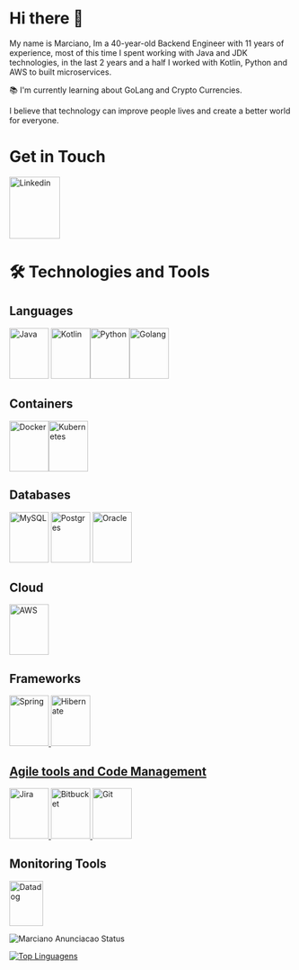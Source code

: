 # Hi there 👋

My name is Marciano, Im a 40-year-old Backend Engineer with 11 years of experience, most of this time I spent working with Java and JDK technologies, in the last 2 years and a half I worked with Kotlin, Python and AWS to built microservices.


:books: I'm currently learning about GoLang and Crypto Currencies.

I believe that technology can improve people lives and create a better world for everyone.


# Get in Touch 

<a href="https://www.linkedin.com/in/marciano-anuncia%C3%A7%C3%A3o-30700a152/?locale=en_US" rel="nofollow"><img alt="Linkedin" src="https://cdn.jsdelivr.net/gh/devicons/devicon/icons/linkedin/linkedin-original.svg"  width="90" height="110" /></a>

# :hammer_and_wrench: Technologies and Tools

## Languages
<a href="https://www.java.com/en/download/help/whatis_java.html" rel="nofollow"><img alt="Java" src="https://cdn.jsdelivr.net/gh/devicons/devicon/icons/java/java-original-wordmark.svg"  width="70" height="90" /></a>  <a href="https://kotlinlang.org/" rel="nofollow"><img alt="Kotlin" src="https://cdn.jsdelivr.net/gh/devicons/devicon/icons/kotlin/kotlin-original-wordmark.svg" width="70" height="90" /></a><a href="https://www.python.org/" rel="nofollow"><img alt="Python" src="https://cdn.jsdelivr.net/gh/devicons/devicon/icons/python/python-original-wordmark.svg" width="70" height="90" /></a><a href="https://go.dev/" rel="nofollow"><img alt="Golang" src="https://cdn.jsdelivr.net/gh/devicons/devicon/icons/go/go-original-wordmark.svg" width="70" height="90" /></a>

## Containers
<a href="https://www.docker.com/" rel="nofollow"><img alt="Docker" src="https://cdn.jsdelivr.net/gh/devicons/devicon/icons/docker/docker-original-wordmark.svg" width="70" height="90" /></a><a href="https://kubernetes.io/" rel="nofollow"><img alt="Kubernetes" src="https://cdn.jsdelivr.net/gh/devicons/devicon/icons/kubernetes/kubernetes-plain-wordmark.svg" width="70" height="90" /></a>

## Databases
<a href="https://www.mysql.com/" rel="nofollow"><img alt="MySQL" src="https://cdn.jsdelivr.net/gh/devicons/devicon/icons/mysql/mysql-original-wordmark.svg" width="70" height="90" /></a> <a href="https://www.postgresql.org/" rel="nofollow"><img alt="Postgres" src="https://cdn.jsdelivr.net/gh/devicons/devicon/icons/postgresql/postgresql-original-wordmark.svg" width="70" height="90" /></a> <a href="https://www.oracle.com/index.html" rel="nofollow"><img alt="Oracle" src="https://cdn.jsdelivr.net/gh/devicons/devicon/icons/oracle/oracle-original.svg" width="70" height="90" /></a>

## Cloud
<a href="https://aws.amazon.com/?nc1=h_ls" rel="nofollow"><img alt="AWS" src="https://cdn.jsdelivr.net/gh/devicons/devicon/icons/amazonwebservices/amazonwebservices-original.svg"  width="70" height="90" /></a>

## Frameworks
<a href="https://spring.io/" rel="nofollow"><img alt="Spring" src="https://cdn.jsdelivr.net/gh/devicons/devicon/icons/spring/spring-original-wordmark.svg"  width="70" height="90" /> <a href="https://hibernate.org/" rel="nofollow"><img alt="Hibernate" src="https://user-images.githubusercontent.com/755420/156642115-4ebe5ed9-c8ef-430b-a187-2df5865c2aa9.png"  width="70" height="90" />
  
## Agile tools and Code Management
</a><a href="https://www.atlassian.com/software/jira" rel="nofollow"><img alt="Jira" src="https://cdn.jsdelivr.net/gh/devicons/devicon/icons/jira/jira-original-wordmark.svg"  width="70" height="90" /></a><a href="https://www.atlassian.com/software/bitbucket" rel="nofollow">  <img alt="Bitbucket" src="https://cdn.jsdelivr.net/gh/devicons/devicon/icons/bitbucket/bitbucket-original-wordmark.svg"  width="70" height="90" /></a><a href="https://github.com/" rel="nofollow">  <img alt="Git" src="https://cdn.jsdelivr.net/gh/devicons/devicon/icons/git/git-original-wordmark.svg"  width="70" height="90" /></a>

## Monitoring Tools
<a href="https://www.datadoghq.com/" rel="nofollow"><img alt="Datadog" src="https://user-images.githubusercontent.com/755420/156638155-1e431b1a-adcc-42bb-b741-c0aea613c9cf.png"  width="60" height="80" /></a>


![Marciano Anunciacao Status](https://github-readme-stats.vercel.app/api?username=MarcianoAnunciacao&show_icons=true)

[![Top Linguagens](https://github-readme-stats.vercel.app/api/top-langs/?username=MarcianoAnunciacao&layout=compact)](https://github.com/anuraghazra/github-readme-stats)


<!--
**MarcianoAnunciacao/MarcianoAnunciacao** is a ✨ _special_ ✨ repository because its `README.md` (this file) appears on your GitHub profile.

Here are some ideas to get you started:

- 🔭 I’m currently working on ...
- 🌱 I’m currently learning ...
- 👯 I’m looking to collaborate on ...
- 🤔 I’m looking for help with ...
- 💬 Ask me about ...
- 📫 How to reach me: ...
- 😄 Pronouns: ...
- ⚡ Fun fact: ...
-->
